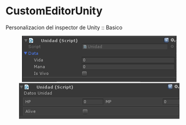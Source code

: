 # CustomEditorUnity
Personalizacion del inspector de Unity :: Basico

<p align="center"><img src="https://github.com/MoonAntonio/CustomEditorUnity/blob/master/res/customEditorPrev01.png?raw=true"><img src="https://github.com/MoonAntonio/CustomEditorUnity/blob/master/res/customEditorPrev02.png?raw=true"></p>
